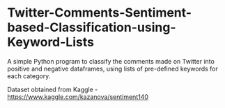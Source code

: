 # Twitter-Comments-Sentiment-based-Classification-using-Keyword-Lists
A simple Python program to classify the comments made on Twitter into positive and negative dataframes, using lists of pre-defined keywords for each category.


Dataset obtained from Kaggle - https://www.kaggle.com/kazanova/sentiment140
